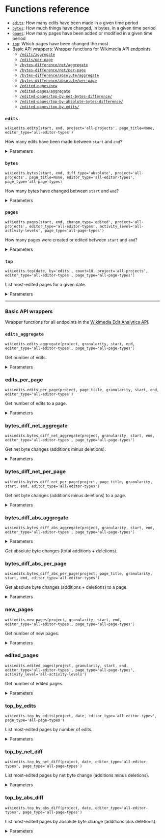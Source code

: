 # Functions reference
- [`edits`](#edits): How many edits have been made in a given time period
- [`bytes`](#bytes): How much things have changed, in bytes, in a given time period
- [`pages`](#pages): How many pages have been added or modified in a given time period
- [`top`](#top): Which pages have been changed the most
- [Basic API wrappers](#basic-api-wrappers): Wrapper functions for Wikimedia API endpoints
   - [`/edits/aggregate`](#edits_aggregate)
   - [`/edits/per-page`](#edits_per_page)
   - [`/bytes-difference/net/aggregate`](#bytes_diff_net_aggregate)
   - [`/bytes-difference/net/per-page`](#bytes_diff_net_per_page)
   - [`/bytes-difference/absolute/aggregate`](#bytes_diff_abs_aggregate)
   - [`/bytes-difference/absolute/per-page`](#bytes_diff_abs_per_page)
   - [`/edited-pages/new`](#new_pages)
   - [`/edited-pages/aggregate`](#edited_pages)
   - [`/edited-pages/top-by-net-bytes-difference/`](#top_by_net_diff)
   - [`/edited-pages/top-by-absolute-bytes-difference/`](#top_by_abs_diff)
   - [`/edited-pages/top-by-edits/`](#top_by_edits)

### `edits`

`wikiedits.edits(start, end, project='all-projects', page_title=None, editor_type='all-editor-types')`

How many edits have been made between `start` and `end`?

<details>
<summary>Parameters</summary>

- `start` (str, **required**): First day to include. YYYYMMDD, ISO format, or human-readable.
- `end` (str, **required**): Last day to include. YYYYMMDD, ISO format, or human-readable.
- `project` (str, _optional_, default: `all-projects`): The Wikimedia project to look at, e.g. `en.wikipedia.org`, `all-wikipedia-projects`, `all-projects`.
- `page_title` (str, _optional_, default: `None`): The title of a page. If not specified, looks at the whole project.
- `editor_type` (str, _optional_, default: `all-editor-types`): Type of editor.
   Allowed: `all-editor-types`, `anonymous`, `group-bot` (registered accounts belonging to the bot group), `name-bot` (registered accounts with bot-like names), `user`

</details>

### `bytes`

`wikiedits.bytes(start, end, diff_type='absolute', project='all-projects', page_title=None, editor_type='all-editor-types', page_type='all-page-types)`

How many bytes have changed between `start` and `end`?

<details>
<summary>Parameters</summary>

- `start` (str, **required**): First day to include. YYYYMMDD, ISO format, or human-readable.
- `end` (str, **required**): Last day to include. YYYYMMDD, ISO format, or human-readable.
- `diff_type` (str, _optional_, default: `absolute`): How to add up changes.
   Allowed: `absolute` (additions plus deletions), `net` (additions minus deletions)
- `project` (str, _optional_, default: `all-projects`): The Wikimedia project to look at, e.g. `en.wikipedia.org`, `all-wikipedia-projects`, `all-projects`.
- `page_title` (str, _optional_, default: `None`): The title of a page. If not specified, looks at the whole project.
- `editor_type` (str, _optional_, default: `all-editor-types`): Type of editor.
   Allowed: `all-editor-types`, `anonymous`, `group-bot` (registered accounts belonging to the bot group), `name-bot` (registered accounts with bot-like names), `user`
- `page_type` (str, _optional_, default: `all-page-types`): Type of page. If you specify `page_title`, this value is ignored.
   Allowed: `all-page-types`, `content` (articles), `non-content` (e.g. discussion pages)

</details>

### `pages`

`wikiedits.pages(start, end, change_type='edited', project='all-projects', editor_type='all-editor-types', activity_level='all-activity-levels', page_type='all-page-types')`

How many pages were created or edited between `start` and `end`?

<details>
<summary>Parameters</summary>

- `start` (str, **required**): First day to include. YYYYMMDD, ISO format, or human-readable.
- `end` (str, **required**): Last day to include. YYYYMMDD, ISO format, or human-readable.
- `change_type` (str, _optional_, default: `edited`): Whether to ask for new or edited pages.
   Allowed: `new`, `edited`
- `project` (str, _optional_, default: `all-projects`): The Wikimedia project to look at, e.g. `en.wikipedia.org`, `all-wikipedia-projects`, `all-projects`.
- `editor_type` (str, _optional_, default: `all-editor-types`): Type of editor.
   Allowed: `all-editor-types`, `anonymous`, `group-bot` (registered accounts belonging to the bot group), `name-bot` (registered accounts with bot-like names), `user`
- `activity_level` (str, _optional_, default: `all-activity-levels`): Editor activity range. If `change_type == "new"`, this value is ignored.
   Allowed: `all-activity-levels`, `1..4-edits`, `5..24-edits`, `25..99-edits`, `100..-edits`
- `page_type` (str, _optional_, default: `all-page-types`): Type of page. 
   Allowed: `all-page-types`, `content` (articles), `non-content` (e.g. discussion pages)

</details>

### `top`

`wikiedits.top(date, by='edits', count=10, project='all-projects', editor_type='all-editor-types', page_type='all-page-types')`

List most-edited pages for a given date.

<details>
<summary>Parameters</summary>

- `date` (str, **required**): The date. YYYYMMDD, ISO format, or human-readable.
- `by` (str, _optional_, default: `edits`): How to rank the top-edited pages.
   Allowed: `edits`, `net-diff`, `absolute-diff`
- `count` (int, _optional_, default: `10`): How many of the top results to return (1-100)
- `project` (str, _optional_, default: `all-projects`): The Wikimedia project to look at, e.g. `en.wikipedia.org`, `all-wikipedia-projects`, `all-projects`.
- `editor_type` (str, _optional_, default: `all-editor-types`): Type of editor.
   Allowed: `all-editor-types`, `anonymous`, `group-bot` (registered accounts belonging to the bot group), `name-bot` (registered accounts with bot-like names), `user`
- `page_type` (str, _optional_, default: `all-page-types`): Type of page. 
   Allowed: `all-page-types`, `content` (articles), `non-content` (e.g. discussion pages)

</details>

<hr>

### Basic API wrappers

Wrapper functions for all endpoints in the [Wikimedia Edit Analytics API](https://doc.wikimedia.org/generated-data-platform/aqs/analytics-api/reference/edits.html).

### `edits_aggregate`

`wikiedits.edits_aggregate(project, granularity, start, end, editor_type='all-editor-types', page_type='all-page-types')`

Get number of edits.

<details>
<summary>Parameters</summary>

- `project` (str): The Wikimedia project to look at, e.g. `en.wikipedia.org`, `all-wikipedia-projects`, `all-projects`
- `granularity` (str): Time interval between data points.
   Allowed: `daily`, `monthly`
- `start` (str): First day to include. YYYYMMDD, ISO format, or human-readable.
- `end` (str): Last day to include. YYYYMMDD, ISO format, or human-readable.
- `editor_type` (str): Type of editor.
   Allowed: `all-editor-types`, `anonymous`, `group-bot` (registered accounts belonging to the bot group), `name-bot` (registered accounts with bot-like names), `user`
- `page_type` (str): Type of page.
   Allowed: `all-page-types`, `content` (articles), `non-content` (e.g. discussion pages)

</details>

### edits_per_page
`wikiedits.edits_per_page(project, page_title, granularity, start, end, editor_type='all-editor-types')`

Get number of edits to a page.

<details>
<summary>Parameters</summary>

- `project` (str): The Wikimedia project to look at, e.g. `en.wikipedia.org`, `all-wikipedia-projects`, `all-projects`
- `page_title` (str): Page title in URL-encoded format, e.g. `Climate_change`
- `granularity` (str): Time interval between data points.
   Allowed: `daily`, `monthly`
- `start` (str): First day to include. YYYYMMDD, ISO format, or human-readable.
- `end` (str): Last day to include. YYYYMMDD, ISO format, or human-readable.
- `editor_type` (str): Type of editor.
   Allowed: `all-editor-types`, `anonymous`, `group-bot` (registered accounts belonging to the bot group), `name-bot` (registered accounts with bot-like names), `user`
- `page_type` (str): Type of page.
   Allowed: `all-page-types`, `content` (articles), `non-content` (e.g. discussion pages)

</details>

### bytes_diff_net_aggregate
`wikiedits.bytes_diff_net_aggregate(project, granularity, start, end, editor_type='all-editor-types', page_type='all-page-types')`

Get net byte changes (additions minus deletions).

<details>
<summary>Parameters</summary>

- `project` (str): The Wikimedia project to look at, e.g. `en.wikipedia.org`, `all-wikipedia-projects`, `all-projects`
- `granularity` (str): Time interval between data points.
   Allowed: `daily`, `monthly`
- `start` (str): First day to include. YYYYMMDD, ISO format, or human-readable.
- `end` (str): Last day to include. YYYYMMDD, ISO format, or human-readable.
- `editor_type` (str): Type of editor.
   Allowed: `all-editor-types`, `anonymous`, `group-bot` (registered accounts belonging to the bot group), `name-bot` (registered accounts with bot-like names), `user`
- `page_type` (str): Type of page.
   Allowed: `all-page-types`, `content` (articles), `non-content` (e.g. discussion pages)

</details>

### bytes_diff_net_per_page

`wikiedits.bytes_diff_net_per_page(project, page_title, granularity, start, end, editor_type='all-editor-types')`

Get net byte changes (additions minus deletions) to a page.

<details>
<summary>Parameters</summary>

- `project` (str): The Wikimedia project to look at, e.g. `en.wikipedia.org`, `all-wikipedia-projects`, `all-projects`
- `page_title` (str): Page title in URL-encoded format, e.g. `Climate_change`
- `granularity` (str): Time interval between data points.
   Allowed: `daily`, `monthly`
- `start` (str): First day to include. YYYYMMDD, ISO format, or human-readable.
- `end` (str): Last day to include. YYYYMMDD, ISO format, or human-readable.
- `editor_type` (str): Type of editor.
   Allowed: `all-editor-types`, `anonymous`, `group-bot` (registered accounts belonging to the bot group), `name-bot` (registered accounts with bot-like names), `user`
- `page_type` (str): Type of page.
   Allowed: `all-page-types`, `content` (articles), `non-content` (e.g. discussion pages)

</details>

### bytes_diff_abs_aggregate
`wikiedits.bytes_diff_abs_aggregate(project, granularity, start, end, editor_type='all-editor-types', page_type='all-page-types')`

<details>
<summary>Parameters</summary>

- `project` (str): The Wikimedia project to look at, e.g. `en.wikipedia.org`, `all-wikipedia-projects`, `all-projects`
- `granularity` (str): Time interval between data points.
   Allowed: `daily`, `monthly`
- `start` (str): First day to include. YYYYMMDD, ISO format, or human-readable.
- `end` (str): Last day to include. YYYYMMDD, ISO format, or human-readable.
- `editor_type` (str): Type of editor.
   Allowed: `all-editor-types`, `anonymous`, `group-bot` (registered accounts belonging to the bot group), `name-bot` (registered accounts with bot-like names), `user`
- `page_type` (str): Type of page.
   Allowed: `all-page-types`, `content` (articles), `non-content` (e.g. discussion pages)

</details>

Get absolute byte changes (total additions + deletions).

### bytes_diff_abs_per_page
`wikiedits.bytes_diff_abs_per_page(project, page_title, granularity, start, end, editor_type='all-editor-types')`

Get absolute byte changes (additions + deletions) to a page.

<details>
<summary>Parameters</summary>

- `project` (str): The Wikimedia project to look at, e.g. `en.wikipedia.org`, `all-wikipedia-projects`, `all-projects`
- `page_title` (str): Page title in URL-encoded format, e.g. `Climate_change`
- `granularity` (str): Time interval between data points.
   Allowed: `daily`, `monthly`
- `start` (str): First day to include. YYYYMMDD, ISO format, or human-readable.
- `end` (str): Last day to include. YYYYMMDD, ISO format, or human-readable.
- `editor_type` (str): Type of editor.
   Allowed: `all-editor-types`, `anonymous`, `group-bot` (registered accounts belonging to the bot group), `name-bot` (registered accounts with bot-like names), `user`
- `page_type` (str): Type of page.
   Allowed: `all-page-types`, `content` (articles), `non-content` (e.g. discussion pages)

</details>

### new_pages
`wikiedits.new_pages(project, granularity, start, end, editor_type='all-editor-types', page_type='all-page-types')`

Get number of new pages.

<details>
<summary>Parameters</summary>

- `project` (str): The Wikimedia project to look at, e.g. `en.wikipedia.org`, `all-wikipedia-projects`, `all-projects`
- `granularity` (str): Time interval between data points.
   Allowed: `daily`, `monthly`
- `start` (str): First day to include. YYYYMMDD, ISO format, or human-readable.
- `end` (str): Last day to include. YYYYMMDD, ISO format, or human-readable.
- `editor_type` (str): Type of editor.
   Allowed: `all-editor-types`, `anonymous`, `group-bot` (registered accounts belonging to the bot group), `name-bot` (registered accounts with bot-like names), `user`
- `page_type` (str): Type of page.
   Allowed: `all-page-types`, `content` (articles), `non-content` (e.g. discussion pages)

</details>

### edited_pages
`wikiedits.edited_pages(project, granularity, start, end, editor_type='all-editor-types', page_type='all-page-types', activity_level='all-activity-levels')`

Get number of edited pages.

<details>
<summary>Parameters</summary>

- `project` (str): The Wikimedia project to look at, e.g. `en.wikipedia.org`, `all-wikipedia-projects`, `all-projects`
- `granularity` (str): Time interval between data points.
   Allowed: `daily`, `monthly`
- `start` (str): First day to include. YYYYMMDD, ISO format, or human-readable.
- `end` (str): Last day to include. YYYYMMDD, ISO format, or human-readable.
- `editor_type` (str): Type of editor.
   Allowed: `all-editor-types`, `anonymous`, `group-bot` (registered accounts belonging to the bot group), `name-bot` (registered accounts with bot-like names), `user`
- `page_type` (str): Type of page.
   Allowed: `all-page-types`, `content` (articles), `non-content` (e.g. discussion pages)
- `activity_level` (str) : Editor activity range.
   Allowed: `all-activity-levels`, `1..4-edits`, `5..24-edits`, `25..99-edits`, `100..-edits`

</details>

### top_by_edits
`wikiedits.top_by_edits(project, date, editor_type='all-editor-types', page_type='all-page-types')`

List most-edited pages by number of edits.

<details>
<summary>Parameters</summary>

- `project` (str): The Wikimedia project to look at, e.g. `en.wikipedia.org`, `all-wikipedia-projects`, `all-projects`
- `date` (str): Date. YYYYMMDD, ISO format, or human-readable.
- `editor_type` (str): Type of editor.
   Allowed: `all-editor-types`, `anonymous`, `group-bot` (registered accounts belonging to the bot group), `name-bot` (registered accounts with bot-like names), `user`
- `page_type` (str): Type of page.
   Allowed: `all-page-types`, `content` (articles), `non-content` (e.g. discussion pages)

</details>

### top_by_net_diff
`wikiedits.top_by_net_diff(project, date, editor_type='all-editor-types', page_type='all-page-types')`

List most-edited pages by net byte change (additions minus deletions).

<details>
<summary>Parameters</summary>

- `project` (str): The Wikimedia project to look at, e.g. `en.wikipedia.org`, `all-wikipedia-projects`, `all-projects`
- `date` (str): Date. YYYYMMDD, ISO format, or human-readable.
- `editor_type` (str): Type of editor.
   Allowed: `all-editor-types`, `anonymous`, `group-bot` (registered accounts belonging to the bot group), `name-bot` (registered accounts with bot-like names), `user`
- `page_type` (str): Type of page.
   Allowed: `all-page-types`, `content` (articles), `non-content` (e.g. discussion pages)

</details>

### top_by_abs_diff
`wikiedits.top_by_abs_diff(project, date, editor_type='all-editor-types', page_type='all-page-types')`

List most-edited pages by absolute byte change (additions plus deletions).

<details>
<summary>Parameters</summary>

- `project` (str): The Wikimedia project to look at, e.g. `en.wikipedia.org`, `all-wikipedia-projects`, `all-projects`
- `date` (str): Date. YYYYMMDD, ISO format, or human-readable.
- `editor_type` (str): Type of editor.
   Allowed: `all-editor-types`, `anonymous`, `group-bot` (registered accounts belonging to the bot group), `name-bot` (registered accounts with bot-like names), `user`
- `page_type` (str): Type of page.
   Allowed: `all-page-types`, `content` (articles), `non-content` (e.g. discussion pages)

</details>